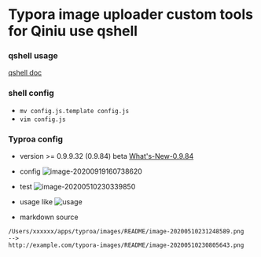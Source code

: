 # Typora image uploader custom tools for Qiniu use qshell

### qshell usage

[qshell doc](https://developer.qiniu.com/kodo/tools/1302/qshell)

### shell config
- `mv config.js.template config.js`
- `vim config.js`

### Typroa config

- version >= 0.9.9.32 (0.9.84) beta [What's-New-0.9.84](https://support.typora.io/What's-New-0.9.84)

- config
  ![image-20200919160738620](http://beiming-public.liupei.xin/typora-images/README/image-20200919160738620.png-public)
  
- test
  ![image-20200510230339850](http://beiming-public.liupei.xin/typora-images/README/image-20200510230339850.png-public)
  
- usage like
  ![usage](https://support.typora.io/media/image-upload/upload.gif)
  
- markdown source
```
/Users/xxxxxx/apps/typroa/images/README/image-20200510231248589.png
--> 
http://example.com/typora-images/README/image-20200510230805643.png
```
